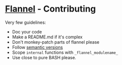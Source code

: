 # [Flannel][readme-md] - Contributing

Very few guidelines:

- Doc your code
- Make a README.md if it's complex
- Don't monkey-patch parts of flannel please
- Follow [semantic versions][semantic-versioning-doc]
- Scope `internal` functions with `_flannel_modulename_`
- Use close to pure BASH please.

[semantic-versioning-doc]: http://semver.org "Sematic Versioning Main Page"
[readme-md]: README.md "Flannel Readme"